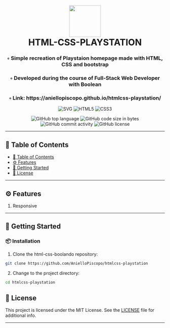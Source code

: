 <div align="center">
<h1 align="center">
<img src="https://img.shields.io/badge/HTML5-E34F26.svg?style&logo=HTML5&logoColor=white" width="100" />
<br>HTML-CSS-PLAYSTATION
</h1>
<h3>◦ Simple recreation of Playstaion homepage made with HTML, CSS and bootstrap</h3>
<h3>◦ Developed during the course of Full-Stack Web Developer with Boolean</h3>
<h3>◦ Link: https://aniellopiscopo.github.io/htmlcss-playstation/</h3>

<p align="center">
<img src="https://img.shields.io/badge/SVG-FFB13B.svg?style&logo=SVG&logoColor=black" alt="SVG" />
<img src="https://img.shields.io/badge/HTML5-E34F26.svg?style&logo=HTML5&logoColor=white" alt="HTML5" />
  <img src="https://img.shields.io/badge/CSS3-E34F26.svg?style&logo=CSS3&logoColor=white" alt="CSS3" />
</p>
<img src="https://img.shields.io/github/languages/top/AnielloPiscopo/htmlcss-playstation?style&color=5D6D7E" alt="GitHub top language" />
<img src="https://img.shields.io/github/languages/code-size/AnielloPiscopo/htmlcss-playstation?style&color=5D6D7E" alt="GitHub code size in bytes" />
<img src="https://img.shields.io/github/commit-activity/m/AnielloPiscopo/htmlcss-playstation?style&color=5D6D7E" alt="GitHub commit activity" />
<img src="https://img.shields.io/github/license/AnielloPiscopo/htmlcss-playstation?style&color=5D6D7E" alt="GitHub license" />
</div>

---

## 📒 Table of Contents
- [📒 Table of Contents](#-table-of-contents)
- [⚙️ Features](#-features)
- [🚀 Getting Started](#-getting-started)
- [📄 License](#-license)

---

## ⚙️ Features

1. Responsive

---

## 🚀 Getting Started

### 📦 Installation

1. Clone the html-css-boolando repository:
```sh
git clone https://github.com/AnielloPiscopo/htmlcss-playstation
```

2. Change to the project directory:
```sh
cd htmlcss-playstation
```

## 📄 License

This project is licensed under the MIT License. See the [LICENSE](./LICENSE) file for additional info.

---

